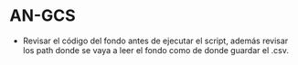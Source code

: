 # AN-GCS

- Revisar el código del fondo antes de ejecutar el script, además revisar los path donde se vaya a leer el fondo como de donde guardar el .csv.
